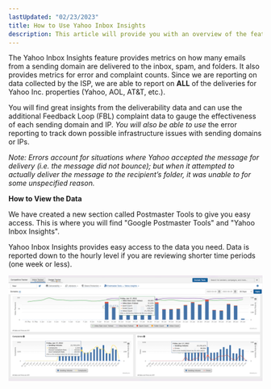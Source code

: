 ```yaml
---
lastUpdated: "02/23/2023"
title: How to Use Yahoo Inbox Insights
description: This article will provide you with an overview of the feature and highlight some of the capabilities
---
```



 The Yahoo Inbox Insights feature provides metrics on how many emails from a sending domain are delivered to the inbox, spam, and folders. It also provides metrics for error and complaint counts. Since we are reporting on data collected by the ISP, we are able to report on **ALL** of the deliveries for Yahoo Inc. properties (Yahoo, AOL, AT&T, etc.).

 You will find great insights from the deliverability data and can use the additional Feedback Loop (FBL) complaint data to gauge the effectiveness of each sending domain and IP.
 *You will also be able to use* 
 the error reporting to track down possible infrastructure issues with sending domains or IPs.

*Note: Errors account for situations where Yahoo accepted the message for delivery (i.e. the message did not bounce); but when it attempted to actually deliver the message to the recipient’s folder, it was unable to for some unspecified reason.* 

**How to View the Data** 

 We have created a new section called Postmaster Tools to give you easy access. This is where you will find "Google Postmaster Tools" and "Yahoo Inbox Insights".

 Yahoo Inbox Insights provides easy access to the data you need. Data is reported down to the hourly level if you are reviewing shorter time periods (one week or less).

![](media/how_to_use_yahoo_inbox_insights/image_0.png)
